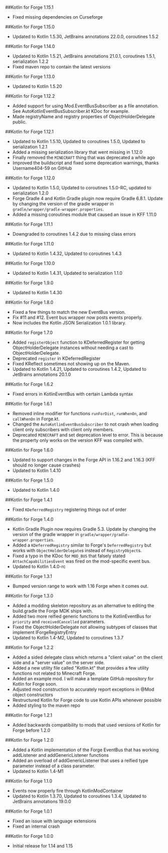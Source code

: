 ##Kotlin for Forge 1.15.1
- Fixed missing dependencies on Curseforge

##Kotlin for Forge 1.15.0
- Updated to Kotlin 1.5.30, JetBrains annotations 22.0.0, coroutines 1.5.2

##Kotlin for Forge 1.14.0
- Updated to Kotlin 1.5.21, JetBrains annotations 21.0.1, coroutines 1.5.1, serialization 1.2.2
- Fixed maven repo to contain the latest versions

##Kotlin for Forge 1.13.0
- Updated to Kotlin 1.5.20

##Kotlin for Forge 1.12.2
- Added support for using Mod.EventBusSubscriber as a file annotation. See AutoKotlinEventBusSubscriber.kt KDoc for example.
- Made registryName and registry properties of ObjectHolderDelegate public.

##Kotlin for Forge 1.12.1
- Updated to Kotlin 1.5.10, Updated to coroutines 1.5.0, Updated to serialization 1.2.1
- Added a missing serialization library that went missing in 1.12.0
- Finally removed the `MINECRAFT` thing that was deprecated a while ago
- Improved the buildscript and fixed some deprecation warnings, thanks Username404-59 on GitHub

##Kotlin for Forge 1.12.0
- Updated to Kotlin 1.5.0, Updated to coroutines 1.5.0-RC, updated to serialization 1.2.0
- Forge Gradle 4 and Kotlin Gradle plugin now require Gradle 6.8.1. Update by changing the version of the gradle wrapper in `gradle/wrapper/gradle-wrapper.properties`.
- Added a missing coroutines module that caused an issue in KFF 1.11.0

##Kotlin for Forge 1.11.1
- Downgraded to coroutines 1.4.2 due to missing class errors

##Kotlin for Forge 1.11.0
- Updated to Kotlin 1.4.32, Updated to coroutines 1.4.3

##Kotlin for Forge 1.10.0
- Updated to Kotlin 1.4.31, Updated to serialization 1.1.0

##Kotlin for Forge 1.9.0
- Updated to Kotlin 1.4.30

##Kotlin for Forge 1.8.0
- Fixed a few things to match the new EventBus version.
- Fix #11 and #12. Event bus wrapper now posts events properly.
- Now includes the Kotlin JSON Serialization 1.0.1 library.

##Kotlin for Forge 1.7.0
- Added `registerObject` function to KDeferredRegister for getting ObjectHolderDelegate instances
  without needing a cast to ObjectHolderDelegate.
- Deprecated `register` in KDeferredRegister
- Fixed KReflect sometimes not showing up on the Maven.
- Updated to Kotlin 1.4.21, Updated to coroutines 1.4.2, Updated to JetBrains annotations 20.1.0 

##Kotlin for Forge 1.6.2
- Fixed errors in KotlinEventBus with certain Lambda syntax

##Kotlin for Forge 1.6.1
- Removed inline modifier for functions `runForDist`, `runWhenOn`, and `callWhenOn` in Forge.kt.
- Changed the `AutoKotlinEventBusSubscriber` to not crash when loading client only subscribers with client only members.
- Deprecated `MINECRAFT` and set deprecation level to error. This is because the property only works on the version KFF was compiled with.

##Kotlin for Forge 1.6.0
- Updated to support changes in the Forge API in 1.16.2 and 1.16.3 (KFF should no longer cause crashes)
- Updated to Kotlin 1.4.10

##Kotlin for Forge 1.5.0
- Updated to Kotlin 1.4.0

##Kotlin for Forge 1.4.1
- Fixed `KDeferredRegistry` registering things out of order

##Kotlin for Forge 1.4.0
- Kotlin Gradle Plugin now requires Gradle 5.3. Update by changing the version of the gradle wrapper in `gradle/wrapper/gradle-wrapper.properties`.
- Added a `KDeferredRegistry` similar to Forge's `DeferredRegistry` but works with `ObjectHolderDelegate`s instead of `RegistryObject`s.
- Fixed a typo in the KDoc for `MOD_BUS` that falsely stated `AttachCapabilitiesEvent` was fired on the mod-specific event bus. 
- Updated to Kotlin 1.4.0-rc

##Kotlin for Forge 1.3.1
- Bumped version range to work with 1.16 Forge when it comes out.

##Kotlin for Forge 1.3.0
- Added a modding skeleton repository as an alternative to editing the build.gradle the Forge MDK ships with.
- Added two more reified generic functions to the KotlinEventBus for `priority` and `receivedCancelled` parameters.
- Fixed the ObjectHolderDelegate not allowing subtypes of classes that implement IForgeRegistryEntry
- Updated to Kotlin 1.4-M2, Updated to coroutines 1.3.7

##Kotlin for Forge 1.2.2
- Added a sided delegate class which returns a "client value" on the client side and a "server value" on the server side.
- Added a new utility file called "Kotlin.kt" that provides a few utility functions not related to Minecraft Forge.
- Added an example mod. I will make a template GitHub repository for Kotlin for Forge soon.
- Adjusted mod construction to accurately report exceptions in @Mod object constructors
- Restructured Kotlin for Forge code to use Kotlin APIs whenever possible
- Added styling to the maven repo

##Kotlin for Forge 1.2.1
- Added backwards compatibility to mods that used versions of Kotlin for Forge before 1.2.0

##Kotlin for Forge 1.2.0
- Added a Kotlin implementation of the Forge EventBus that has working addListener and addGenericListener functions
- Added an overload of addGenericListener that uses a reified type parameter instead of a class parameter.
- Updated to Kotlin 1.4-M1

##Kotlin for Forge 1.1.0
- Events now properly fire through KotlinModContainer
- Updated to Kotlin 1.3.70, Updated to coroutines 1.3.4, Updated to JetBrains annotations 19.0.0

##Kotlin for Forge 1.0.1
- Fixed an issue with language extensions
- Fixed an internal crash

##Kotlin for Forge 1.0.0
- Initial release for 1.14 and 1.15
